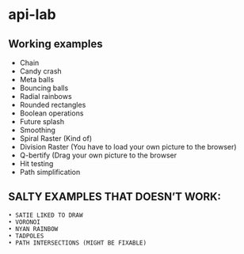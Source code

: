 # api-lab

## Working examples

* Chain
* Candy crash
* Meta balls
* Bouncing balls
* Radial rainbows
* Rounded rectangles
* Boolean operations
* Future splash
* Smoothing
* Spiral Raster (Kind of)
* Division Raster (You have to load your own picture to the browser)
* Q-bertify (Drag your own picture to the browser
* Hit testing
* Path simplification

	
	


## SALTY EXAMPLES THAT DOESN’T WORK:
	• SATIE LIKED TO DRAW
	• VORONOI
	• NYAN RAINBOW
	• TADPOLES
	• PATH INTERSECTIONS (MIGHT BE FIXABLE)
